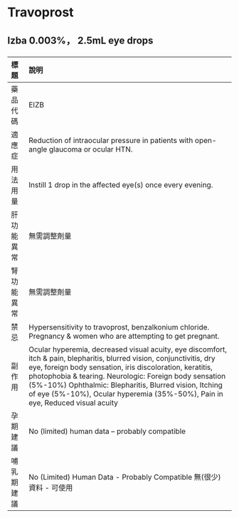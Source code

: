 # Travoprost

## Izba 0.003%， 2.5mL eye drops

##### 

| 標題       | 說明                                                                                                                                                                                                                                                                                                                                                                                     |
|:-----------|:-----------------------------------------------------------------------------------------------------------------------------------------------------------------------------------------------------------------------------------------------------------------------------------------------------------------------------------------------------------------------------------------|
| 藥品代碼   | EIZB                                                                                                                                                                                                                                                                                                                                                                                     |
| 適應症     | Reduction of intraocular pressure in patients with open-angle glaucoma or ocular HTN.                                                                                                                                                                                                                                                                                                    |
| 用法用量   | Instill 1 drop in the affected eye(s) once every evening.                                                                                                                                                                                                                                                                                                                                |
| 肝功能異常 | 無需調整劑量                                                                                                                                                                                                                                                                                                                                                                             |
| 腎功能異常 | 無需調整劑量                                                                                                                                                                                                                                                                                                                                                                             |
| 禁忌       | Hypersensitivity to travoprost, benzalkonium chloride. Pregnancy & women who are attempting to get pregnant.                                                                                                                                                                                                                                                                             |
| 副作用     | Ocular hyperemia, decreased visual acuity, eye discomfort, itch & pain, blepharitis, blurred vision, conjunctivitis, dry eye, foreign body sensation, iris discoloration, keratitis, photophobia & tearing. Neurologic: Foreign body sensation (5%-10%) Ophthalmic: Blepharitis, Blurred vision, Itching of eye (5%-10%), Ocular hyperemia (35%-50%), Pain in eye, Reduced visual acuity |
| 孕期建議   | No (limited) human data – probably compatible                                                                                                                                                                                                                                                                                                                                            |
| 哺乳期建議 | No (Limited) Human Data - Probably Compatible 無(很少)資料 - 可使用                                                                                                                                                                                                                                                                                                                      |

